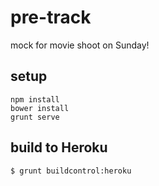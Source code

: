 # pre-track
mock for movie shoot on Sunday!

## setup
```
npm install
bower install
grunt serve
```

## build to Heroku
```
$ grunt buildcontrol:heroku
```
